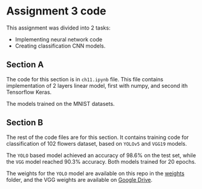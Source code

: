 # Assignment 3 code
This assignment was divided into 2 tasks:
- Implementing neural network code
- Creating classification CNN models.

## Section A
The code for this section is in `ch11.ipynb` file.
This file contains implementation of 2 layers linear model, first with numpy,
and second ith Tensorflow Keras.

The models trained on the MNIST datasets.

## Section B
The rest of the code files are for this section. It contains training code for
classification of 102 flowers dataset, based on `YOLOv5` and `VGG19` models.

The `YOLO` based model achieved an accuracy of 98.6% on the test set,
while the `VGG` model reached 90.3% accuracy. 
Both models trained for 20 epochs.

The weights for the `YOLO` model are available on this repo in the [weights](yolo-run-results/weights) folder,
and the VGG weights are available on [Google Drive](https://drive.google.com/drive/folders/1z3YZmTb_KOfdh0_uqoMeXZrIiyh2_kc-?usp=sharing).